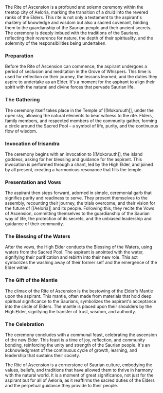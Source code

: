 The Rite of Ascension is a profound and solemn ceremony within the treetop city of Aeloria, marking the transition of a druid into the revered ranks of the Elders. This rite is not only a testament to the aspirant's mastery of knowledge and wisdom but also a sacred covenant, binding them to the guardianship of the Saurian people and their ancient secrets. The ceremony is deeply imbued with the traditions of the Saurians, reflecting their reverence for nature, the depth of their spirituality, and the solemnity of the responsibilities being undertaken.

### Preparation

Before the Rite of Ascension can commence, the aspirant undergoes a period of seclusion and meditation in the Grove of Whispers. This time is used for reflection on their journey, the lessons learned, and the duties they aspire to undertake as an Elder. It's a moment for the aspirant to align their spirit with the natural and divine forces that pervade Saurian life.

### The Gathering

The ceremony itself takes place in the Temple of [[Mokoruuth]], under the open sky, allowing the natural elements to bear witness to the rite. Elders, family members, and respected members of the community gather, forming a circle around the Sacred Pool – a symbol of life, purity, and the continuous flow of wisdom.

### Invocation of Irisandra

The ceremony begins with an invocation to [[Mokoruuth]], the island goddess, asking for her blessing and guidance for the aspirant. This invocation is performed through a chant, led by the High Elder, and joined by all present, creating a harmonious resonance that fills the temple.

### Presentation and Vows

The aspirant then steps forward, adorned in simple, ceremonial garb that signifies purity and readiness to serve. They present themselves to the assembly, recounting their journey, the trials overcome, and their vision for the future of [[Aeloria]] and its people. Following this, they recite the Vows of Ascension, committing themselves to the guardianship of the Saurian way of life, the protection of its secrets, and the unbiased leadership and guidance of their community.

### The Blessing of the Waters

After the vows, the High Elder conducts the Blessing of the Waters, using waters from the Sacred Pool. The aspirant is anointed with the water, signifying their purification and rebirth into their new role. This act symbolizes the washing away of their former self and the emergence of the Elder within.

### The Gift of the Mantle

The climax of the Rite of Ascension is the bestowing of the Elder's Mantle upon the aspirant. This mantle, often made from materials that hold deep spiritual significance to the Saurians, symbolizes the aspirant's acceptance into the circle of Elders. The mantle is placed upon their shoulders by the High Elder, signifying the transfer of trust, wisdom, and authority.

### The Celebration

The ceremony concludes with a communal feast, celebrating the ascension of the new Elder. This feast is a time of joy, reflection, and community bonding, reinforcing the unity and strength of the Saurian people. It's an acknowledgment of the continuous cycle of growth, learning, and leadership that sustains their society.

The Rite of Ascension is a cornerstone of Saurian culture, embodying the values, beliefs, and traditions that have allowed them to thrive in harmony with the natural world. It is a moment of great significance, not just for the aspirant but for all of Aeloria, as it reaffirms the sacred duties of the Elders and the perpetual guidance they provide to their people.